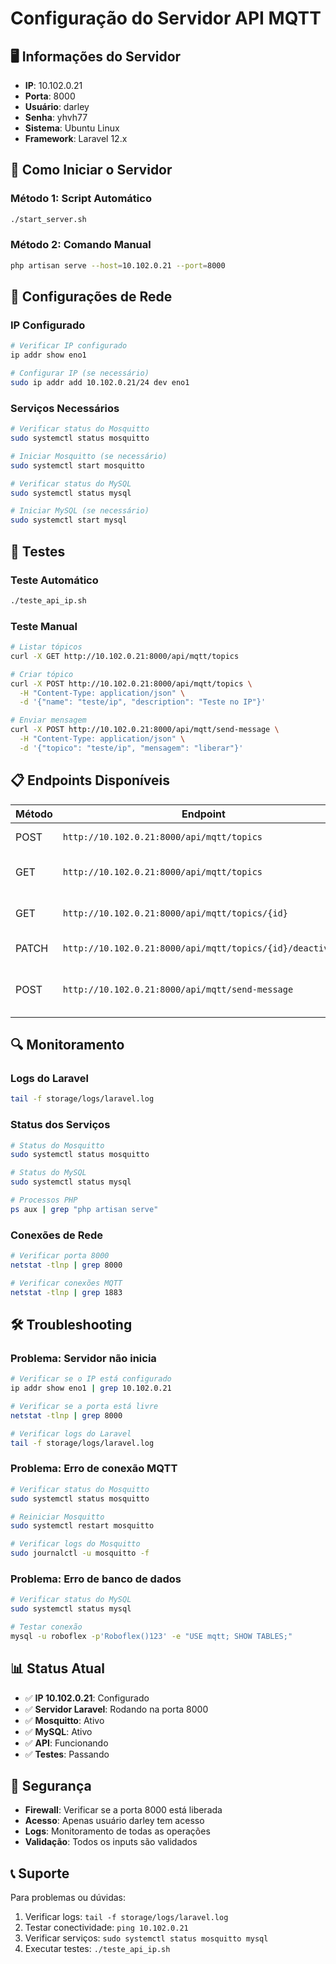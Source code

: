 # Configuração do Servidor API MQTT

## 🖥️ Informações do Servidor

- **IP**: 10.102.0.21
- **Porta**: 8000
- **Usuário**: darley
- **Senha**: yhvh77
- **Sistema**: Ubuntu Linux
- **Framework**: Laravel 12.x

## 🚀 Como Iniciar o Servidor

### Método 1: Script Automático
```bash
./start_server.sh
```

### Método 2: Comando Manual
```bash
php artisan serve --host=10.102.0.21 --port=8000
```

## 🔧 Configurações de Rede

### IP Configurado
```bash
# Verificar IP configurado
ip addr show eno1

# Configurar IP (se necessário)
sudo ip addr add 10.102.0.21/24 dev eno1
```

### Serviços Necessários
```bash
# Verificar status do Mosquitto
sudo systemctl status mosquitto

# Iniciar Mosquitto (se necessário)
sudo systemctl start mosquitto

# Verificar status do MySQL
sudo systemctl status mysql

# Iniciar MySQL (se necessário)
sudo systemctl start mysql
```

## 🧪 Testes

### Teste Automático
```bash
./teste_api_ip.sh
```

### Teste Manual
```bash
# Listar tópicos
curl -X GET http://10.102.0.21:8000/api/mqtt/topics

# Criar tópico
curl -X POST http://10.102.0.21:8000/api/mqtt/topics \
  -H "Content-Type: application/json" \
  -d '{"name": "teste/ip", "description": "Teste no IP"}'

# Enviar mensagem
curl -X POST http://10.102.0.21:8000/api/mqtt/send-message \
  -H "Content-Type: application/json" \
  -d '{"topico": "teste/ip", "mensagem": "liberar"}'
```

## 📋 Endpoints Disponíveis

| Método | Endpoint | Descrição |
|--------|----------|-----------|
| POST | `http://10.102.0.21:8000/api/mqtt/topics` | Criar novo tópico |
| GET | `http://10.102.0.21:8000/api/mqtt/topics` | Listar todos os tópicos |
| GET | `http://10.102.0.21:8000/api/mqtt/topics/{id}` | Mostrar tópico específico |
| PATCH | `http://10.102.0.21:8000/api/mqtt/topics/{id}/deactivate` | Desativar tópico |
| POST | `http://10.102.0.21:8000/api/mqtt/send-message` | Enviar mensagem para tópico |

## 🔍 Monitoramento

### Logs do Laravel
```bash
tail -f storage/logs/laravel.log
```

### Status dos Serviços
```bash
# Status do Mosquitto
sudo systemctl status mosquitto

# Status do MySQL
sudo systemctl status mysql

# Processos PHP
ps aux | grep "php artisan serve"
```

### Conexões de Rede
```bash
# Verificar porta 8000
netstat -tlnp | grep 8000

# Verificar conexões MQTT
netstat -tlnp | grep 1883
```

## 🛠️ Troubleshooting

### Problema: Servidor não inicia
```bash
# Verificar se o IP está configurado
ip addr show eno1 | grep 10.102.0.21

# Verificar se a porta está livre
netstat -tlnp | grep 8000

# Verificar logs do Laravel
tail -f storage/logs/laravel.log
```

### Problema: Erro de conexão MQTT
```bash
# Verificar status do Mosquitto
sudo systemctl status mosquitto

# Reiniciar Mosquitto
sudo systemctl restart mosquitto

# Verificar logs do Mosquitto
sudo journalctl -u mosquitto -f
```

### Problema: Erro de banco de dados
```bash
# Verificar status do MySQL
sudo systemctl status mysql

# Testar conexão
mysql -u roboflex -p'Roboflex()123' -e "USE mqtt; SHOW TABLES;"
```

## 📊 Status Atual

- ✅ **IP 10.102.0.21**: Configurado
- ✅ **Servidor Laravel**: Rodando na porta 8000
- ✅ **Mosquitto**: Ativo
- ✅ **MySQL**: Ativo
- ✅ **API**: Funcionando
- ✅ **Testes**: Passando

## 🔐 Segurança

- **Firewall**: Verificar se a porta 8000 está liberada
- **Acesso**: Apenas usuário darley tem acesso
- **Logs**: Monitoramento de todas as operações
- **Validação**: Todos os inputs são validados

## 📞 Suporte

Para problemas ou dúvidas:
1. Verificar logs: `tail -f storage/logs/laravel.log`
2. Testar conectividade: `ping 10.102.0.21`
3. Verificar serviços: `sudo systemctl status mosquitto mysql`
4. Executar testes: `./teste_api_ip.sh` 